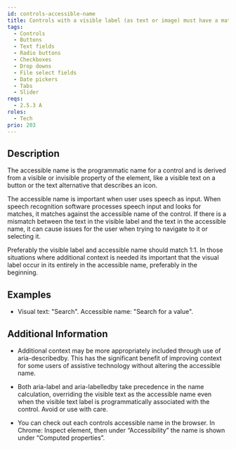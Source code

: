 ```yaml
---
id: controls-accessible-name
title: Controls with a visible label (as text or image) must have a matching accessible name
tags:
  - Controls
  - Buttons
  - Text fields
  - Radio buttons
  - Checkboxes
  - Drop downs
  - File select fields
  - Date pickers
  - Tabs
  - Slider
reqs:
  - 2.5.3 A
roles:
  - Tech
prio: 203
---
```


## Description

The accessible name is the programmatic name for a control and is derived from a visible or invisible property of the element, like a visible text on a button or the text alternative that describes an icon.

The accessible name is important when user uses speech as input. When speech recognition software processes speech input and looks for matches, it matches against the accessible name of the control. If there is a mismatch between the text in the visible label and the text in the accessible name, it can cause issues for the user when trying to navigate to it or selecting it.

Preferably the visible label and accessible name should match 1:1. In those situations where additional context is needed its important that the visual label occur in its entirely in the accessible name, preferably in the beginning.

## Examples

- Visual text: "Search". Accessible name: "Search for a value".

## Additional Information

<!---->

- Additional context may be more appropriately included through use of aria-describedby. This has the significant benefit of improving context for some users of assistive technology without altering the accessible name.

- Both aria-label and aria-labelledby take precedence in the name calculation, overriding the visible text as the accessible name even when the visible text label is programmatically associated with the control. Avoid or use with care.

- You can check out each controls accessible name in the browser. In Chrome: Inspect element, then under “Accessibility” the name is shown under “Computed properties”.
